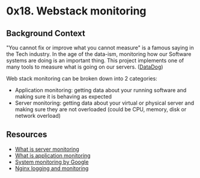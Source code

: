 # 0x18. Webstack monitoring

## Background Context
"You cannot fix or improve what you cannot measure" is a famous saying in the Tech industry. In the age of the data-ism, monitoring how our Software systems are doing is an important thing. This project implements one of many tools to measure what is going on our servers. ([DataDog](https://www.datadoghq.com/))

Web stack monitoring can be broken down into 2 categories:
* Application monitoring: getting data about your running software and making sure it is behaving as expected
* Server monitoring: getting data about your virtual or physical server and making sure they are not overloaded (could be CPU, memory, disk or network overload)

## Resources
* [What is server monitoring](https://www.sumologic.com/glossary/server-monitoring/)
* [What is application monitoring](https://en.wikipedia.org/wiki/Application_performance_management)
* [System monitoring by Google](https://sre.google/sre-book/monitoring-distributed-systems/)
* [Nginx logging and monitoring](https://docs.nginx.com/nginx/admin-guide/monitoring/logging/)
